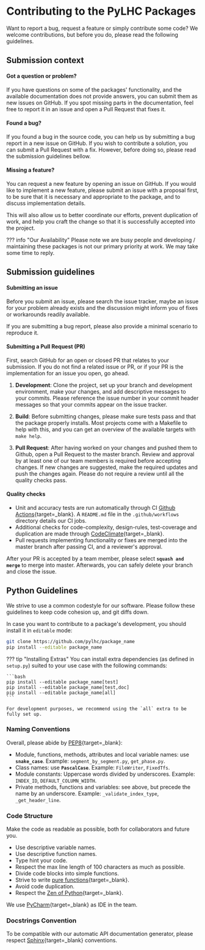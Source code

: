 # Contributing to the PyLHC Packages

Want to report a bug, request a feature or simply contribute some code?
We welcome contributions, but before you do, please read the following guidelines.

## Submission context

#### Got a question or problem?

If you have questions on some of the packages' functionality, and the available documentation does not provide answers, you can submit them as new issues on GitHub.
If you spot missing parts in the documentation, feel free to report it in an issue and open a Pull Request that fixes it. 

#### Found a bug?

If you found a bug in the source code, you can help us by submitting a bug report in a new issue on GitHub.
If you wish to contribute a solution, you can submit a Pull Request with a fix.
However, before doing so, please read the submission guidelines bellow.

#### Missing a feature?

You can request a new feature by opening an issue on GitHub.
If you would like to implement a new feature, please submit an issue with a proposal first, to be sure that it is necessary and appropriate to the package, and to discuss implementation details.

This will also allow us to better coordinate our efforts, prevent duplication of work, and help you craft the change so that it is successfully accepted into the project.

??? info "Our Availability"
    Please note we are busy people and developing / maintaining these packages is not our primary priority at work.
    We may take some time to reply.

## Submission guidelines

#### Submitting an issue

Before you submit an issue, please search the issue tracker, maybe an issue for your problem already exists and the discussion might inform you of fixes or workarounds readily available.

If you are submitting a bug report, please also provide a minimal scenario to reproduce it.

#### Submitting a Pull Request (PR)

First, search GitHub for an open or closed PR that relates to your submission.
If you do not find a related issue or PR, or if your PR is the implementation for an issue you open, go ahead.

1. **Development**: Clone the project, set up your branch and development environment, make your changes, and add descriptive messages to your commits.
  Please reference the issue number in your commit header messages so that your commits appear on the issue tracker.

2. **Build**: Before submitting changes, please make sure tests pass and that the package properly installs.
  Most projects come with a Makefile to help with this, and you can get an overview of the available targets with `make help`.

3. **Pull Request**: After having worked on your changes and pushed them to Github, open a Pull Request to the master branch.
  Review and approval by at least one of our team members is required before accepting changes.
  If new changes are suggested, make the required updates and push the changes again.
  Please do not require a review until all the quality checks pass.

#### Quality checks

- Unit and accuracy tests are run automatically through CI [Github Actions][gh_actions]{target=_blank}.
  A `README.md` file in the `.github/workflows` directory details our CI jobs.
- Additional checks for code-complexity, design-rules, test-coverage and duplication are made through [CodeClimate][codeclimate]{target=_blank}.
- Pull requests implementing functionality or fixes are merged into the master branch after passing CI, and a reviewer's approval.

After your PR is accepted by a team member, please select **`squash and merge`** to merge into master.
Afterwards, you can safely delete your branch and close the issue.

## Python Guidelines

We strive to use a common codestyle for our software.
Please follow these guidelines to keep code cohesion up, and git diffs down.

In case you want to contribute to a package's development, you should install it in `editable` mode:

```bash
git clone https://github.com/pylhc/package_name
pip install --editable package_name
```

??? tip "Installing Extras"
    You can install extra dependencies (as defined in `setup.py`) suited to your use case with the following commands:

    ```bash
    pip install --editable package_name[test]
    pip install --editable package_name[test,doc]
    pip install --editable package_name[all]
    ```
    
    For development purposes, we recommend using the `all` extra to be fully set up.

### Naming Conventions

Overall, please abide by [PEP8][pep8]{target=_blank}:

- Module, functions, methods, attributes and local variable names: use **`snake_case`**.
  Example: `segment_by_segment.py`, `get_phase.py`.
- Class names: use **`PascalCase`**.
  Example: `FileWriter`, `FixedTfs`.
- Module constants: Uppercase words divided by underscores.
  Example: `INDEX_ID`, `DEFAULT_COLUMN_WIDTH`.
- Private methods, functions and variables: see above, but precede the name by an underscore.
  Example: `_validate_index_type`, `_get_header_line`.

### Code Structure

Make the code as readable as possible, both for collaborators and future you.

- Use descriptive variable names.
- Use descriptive function names.
- Type hint your code.
- Respect the max line length of 100 characters as much as possible.
- Divide code blocks into simple functions.
- Strive to write [pure functions][pure_functions]{target=_blank}.
- Avoid code duplication.
- Respect the [Zen of Python][zen_python]{target=_blank}.

We use [PyCharm][pycharm]{target=_blank} as IDE in the team.

### Docstrings Convention

To be compatible with our automatic API documentation generator, please respect [Sphinx][sphinx]{target=_blank} conventions.

[omc3_issues]: https://github.com/pylhc/omc3/issues/new
[gh_actions]: https://github.com/features/actions
[codeclimate]: https://codeclimate.com/
[pep8]: https://www.python.org/dev/peps/pep-0008/
[pure_functions]: https://en.wikipedia.org/wiki/Pure_function
[zen_python]: https://www.python.org/dev/peps/pep-0020/
[pycharm]: https://www.jetbrains.com/pycharm/
[sphinx]: https://www.sphinx-doc.org/en/master/

